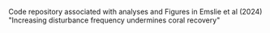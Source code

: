 Code repository associated with analyses and Figures in Emslie et al
(2024) "Increasing disturbance frequency undermines coral recovery"

